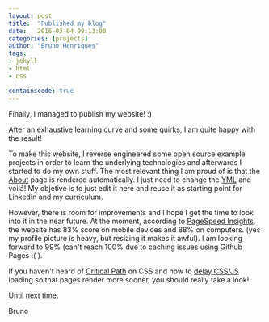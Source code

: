 ```yaml
---
layout: post
title:  "Published my blog"
date:   2016-03-04 09:13:00
categories: [projects]
author: "Bruno Henriques"
tags:
- jekyll
- html
- css

containscode: true
---
```


Finally, I managed to publish my website! :)

After an exhaustive learning curve and some quirks, I am quite happy with the result!

To make this website, I reverse engineered some open source example projects in order to learn the underlying technologies and afterwards I started to do my own stuff. The most relevant thing I am proud of is that the [About][About] page is rendered automatically. I just need to change the [YML][Curriculum] and voilá! My objetive is to just edit it here and reuse it as starting point for LinkedIn and my curriculum.

However, there is room for improvements and I hope I get the time to look into it in the near future. At the moment, according to [PageSpeed Insights][page-speed], the website has 83% score on mobile devices and 88% on computers. (yes my profile picture is heavy, but resizing it makes it awful). I am looking forward to 99% (can't reach 100% due to caching issues using Github Pages :( ).

If you haven't heard of [Critical Path][CriticalPath] on CSS and how to [delay CSS/JS][Enhance] loading so that pages render more sooner, you should really take a look! 

Until next time.

Bruno

[Enhance]: https://github.com/filamentgroup/enhance
[About]: https://bphenriques.github.io/about/
[page-speed]:   https://developers.google.com/speed/pagespeed/insights/?url=bphenriques.github.io
[CriticalPath]: https://developers.google.com/web/fundamentals/performance/critical-rendering-path/render-blocking-css?hl=en
[Curriculum]: https://github.com/bphenriques/bphenriques.github.io/blob/master/_data/curriculum.yml